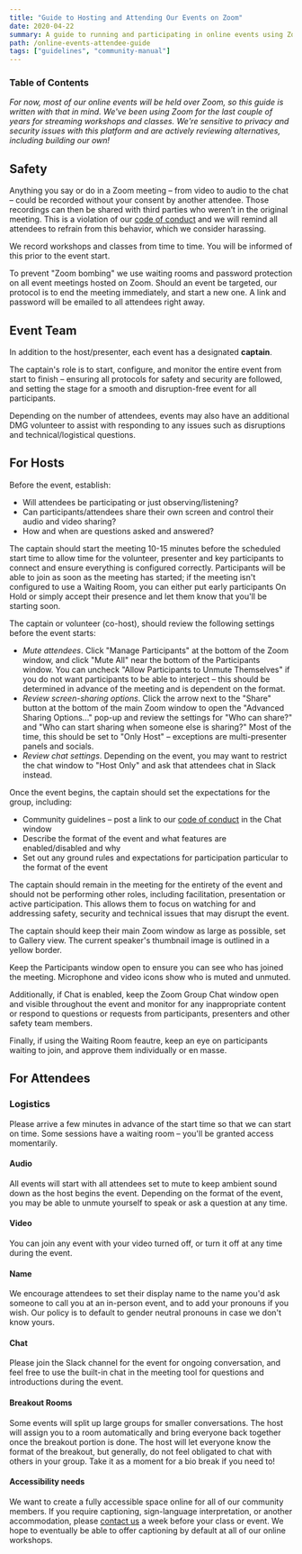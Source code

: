 ```yaml
---
title: "Guide to Hosting and Attending Our Events on Zoom"
date: 2020-04-22
summary: A guide to running and participating in online events using Zoom
path: /online-events-attendee-guide
tags: ["guidelines", "community-manual"]
---
```


### Table of Contents

_For now, most of our online events will be held over Zoom, so this guide is written with that in mind. We've been using Zoom for the last couple of years for streaming workshops and classes. We're sensitive to privacy and security issues with this platform and are actively reviewing alternatives, including building our own!_

## Safety

Anything you say or do in a Zoom meeting – from video to audio to the chat – could be recorded without your consent by another attendee. Those recordings can then be shared with third parties who weren’t in the original meeting. This is a violation of our [code of conduct](/manual/code-of-conduct/) and we will remind all attendees to refrain from this behavior, which we consider harassing.

We record workshops and classes from time to time. You will be informed of this prior to the event start.

To prevent "Zoom bombing" we use waiting rooms and password protection on all event meetings hosted on Zoom. Should an event be targeted, our protocol is to end the meeting immediately, and start a new one. A link and password will be emailed to all attendees right away.

## Event Team

In addition to the host/presenter, each event has a designated **captain**.

The captain's role is to start, configure, and monitor the entire event from start to finish – ensuring all protocols for safety and security are followed, and setting the stage for a smooth and disruption-free event for all participants.

Depending on the number of attendees, events may also have an additional DMG volunteer to assist with responding to any issues such as disruptions and technical/logistical questions.

## For Hosts

Before the event, establish:

- Will attendees be participating or just observing/listening?
- Can participants/attendees share their own screen and control their audio and video sharing?
- How and when are questions asked and answered?

The captain should start the meeting 10-15 minutes before the scheduled start time to allow time for the volunteer, presenter and key participants to connect and ensure everything is configured correctly. Participants will be able to join as soon as the meeting has started; if the meeting isn't configured to use a Waiting Room, you can either put early participants On Hold or simply accept their presence and let them know that you'll be starting soon.

The captain or volunteer (co-host), should review the following settings before the event starts:

- _Mute attendees_. Click "Manage Participants" at the bottom of the Zoom window, and click "Mute All" near the bottom of the Participants window. You can uncheck "Allow Participants to Unmute Themselves" if you do not want participants to be able to interject – this should be determined in advance of the meeting and is dependent on the format.
- _Review screen-sharing options_. Click the arrow next to the "Share" button at the bottom of the main Zoom window to open the "Advanced Sharing Options..." pop-up and review the settings for "Who can share?" and "Who can start sharing when someone else is sharing?" Most of the time, this should be set to "Only Host" – exceptions are multi-presenter panels and socials.
- _Review chat settings_. Depending on the event, you may want to restrict the chat window to "Host Only" and ask that attendees chat in Slack instead.

Once the event begins, the captain should set the expectations for the group, including:

- Community guidelines – post a link to our [code of conduct](https://manual.dmg.to/manual/code-of-conduct/) in the Chat window
- Describe the format of the event and what features are enabled/disabled and why
- Set out any ground rules and expectations for participation particular to the format of the event

The captain should remain in the meeting for the entirety of the event and should not be performing other roles, including facilitation, presentation or active participation. This allows them to focus on watching for and addressing safety, security and technical issues that may disrupt the event.

The captain should keep their main Zoom window as large as possible, set to Gallery view. The current speaker's thumbnail image is outlined in a yellow border.

Keep the Participants window open to ensure you can see who has joined the meeting. Microphone and video icons show who is muted and unmuted.

Additionally, if Chat is enabled, keep the Zoom Group Chat window open and visible throughout the event and monitor for any inappropriate content or respond to questions or requests from participants, presenters and other safety team members.

Finally, if using the Waiting Room feautre, keep an eye on participants waiting to join, and approve them individually or en masse.

## For Attendees

### Logistics

Please arrive a few minutes in advance of the start time so that we can start on time. Some sessions have a waiting room – you'll be granted access momentarily.

#### Audio

All events will start with all attendees set to mute to keep ambient sound down as the host begins the event. Depending on the format of the event, you may be able to unmute yourself to speak or ask a question at any time.

#### Video

You can join any event with your video turned off, or turn it off at any time during the event.

#### Name

We encourage attendees to set their display name to the name you'd ask someone to call you at an in-person event, and to add your pronouns if you wish. Our policy is to default to gender neutral pronouns in case we don't know yours.

#### Chat

Please join the Slack channel for the event for ongoing conversation, and feel free to use the built-in chat in the meeting tool for questions and introductions during the event.

#### Breakout Rooms

Some events will split up large groups for smaller conversations. The host will assign you to a room automatically and bring everyone back together once the breakout portion is done. The host will let everyone know the format of the breakout, but generally, do not feel obligated to chat with others in your group. Take it as a moment for a bio break if you need to!

#### Accessibility needs

We want to create a fully accessible space online for all of our community members. If you require captioning, sign-language interpretation, or another accommodation, please [contact us](mailto:events@dmg.to) a week before your class or event. We hope to eventually be able to offer captioning by default at all of our online workshops.
